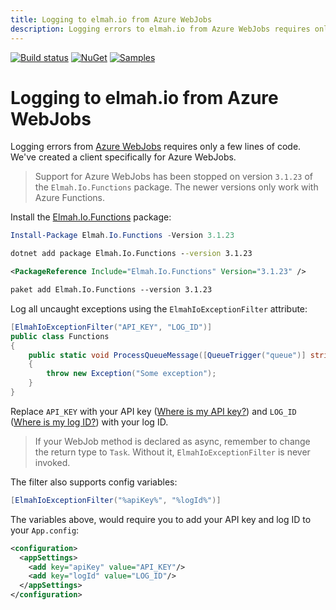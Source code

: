 ```yaml
---
title: Logging to elmah.io from Azure WebJobs
description: Logging errors to elmah.io from Azure WebJobs requires only a few lines of code. We've created a client specifically for Azure WebJobs.
---
```


[![Build status](https://github.com/elmahio/Elmah.Io.Functions/workflows/build/badge.svg)](https://github.com/elmahio/Elmah.Io.Functions/actions?query=workflow%3Abuild)
[![NuGet](https://img.shields.io/nuget/v/Elmah.Io.Functions.svg)](https://www.nuget.org/packages/Elmah.Io.Functions)
[![Samples](https://img.shields.io/badge/samples-1-brightgreen.svg)](https://github.com/elmahio/Elmah.Io.Functions/tree/b17a45991a724f79fb2cb154bbdf9edd0e2a15ce/samples/Elmah.Io.Functions.WebJob)

# Logging to elmah.io from Azure WebJobs

Logging errors from [Azure WebJobs](https://elmah.io/features/azure-functions/) requires only a few lines of code. We've created a client specifically for Azure WebJobs.

> Support for Azure WebJobs has been stopped on version `3.1.23` of the `Elmah.Io.Functions` package. The newer versions only work with Azure Functions.

Install the [Elmah.Io.Functions](https://www.nuget.org/packages/elmah.io.functions/) package:

```powershell fct_label="Package Manager"
Install-Package Elmah.Io.Functions -Version 3.1.23
```
```cmd fct_label=".NET CLI"
dotnet add package Elmah.Io.Functions --version 3.1.23
```
```xml fct_label="PackageReference"
<PackageReference Include="Elmah.Io.Functions" Version="3.1.23" />
```
```xml fct_label="Paket CLI"
paket add Elmah.Io.Functions --version 3.1.23
```

Log all uncaught exceptions using the `ElmahIoExceptionFilter` attribute:

```csharp
[ElmahIoExceptionFilter("API_KEY", "LOG_ID")]
public class Functions
{
    public static void ProcessQueueMessage([QueueTrigger("queue")] string msg, TextWriter log)
    {
        throw new Exception("Some exception");
    }
}
```

Replace `API_KEY` with your API key ([Where is my API key?](https://docs.elmah.io/where-is-my-api-key/)) and `LOG_ID` ([Where is my log ID?](https://docs.elmah.io/where-is-my-log-id/)) with your log ID.

> If your WebJob method is declared as async, remember to change the return type to `Task`. Without it, `ElmahIoExceptionFilter` is never invoked.

The filter also supports config variables:

```csharp
[ElmahIoExceptionFilter("%apiKey%", "%logId%")]
```

The variables above, would require you to add your API key and log ID to your `App.config`:

```xml
<configuration>
  <appSettings>
    <add key="apiKey" value="API_KEY"/>
    <add key="logId" value="LOG_ID"/>
  </appSettings>
</configuration>
```